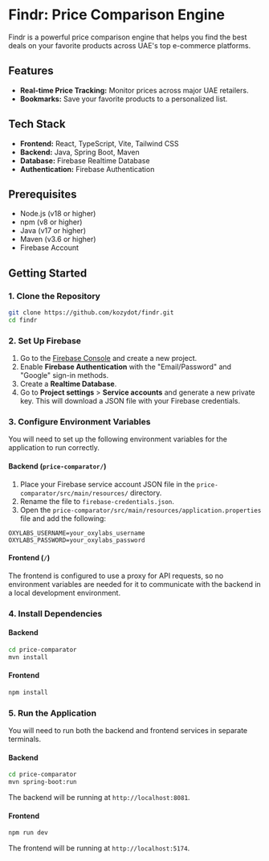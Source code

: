 # Findr: Price Comparison Engine

Findr is a powerful price comparison engine that helps you find the best deals on your favorite products across UAE's top e-commerce platforms.

## Features

*   **Real-time Price Tracking:** Monitor prices across major UAE retailers.
*   **Bookmarks:** Save your favorite products to a personalized list.

## Tech Stack

*   **Frontend:** React, TypeScript, Vite, Tailwind CSS
*   **Backend:** Java, Spring Boot, Maven
*   **Database:** Firebase Realtime Database
*   **Authentication:** Firebase Authentication

## Prerequisites

*   Node.js (v18 or higher)
*   npm (v8 or higher)
*   Java (v17 or higher)
*   Maven (v3.6 or higher)
*   Firebase Account

## Getting Started

### 1. Clone the Repository

```bash
git clone https://github.com/kozydot/findr.git
cd findr
```

### 2. Set Up Firebase

1.  Go to the [Firebase Console](https://console.firebase.google.com/) and create a new project.
2.  Enable **Firebase Authentication** with the "Email/Password" and "Google" sign-in methods.
3.  Create a **Realtime Database**.
4.  Go to **Project settings** > **Service accounts** and generate a new private key. This will download a JSON file with your Firebase credentials.

### 3. Configure Environment Variables

You will need to set up the following environment variables for the application to run correctly.

#### Backend (`price-comparator/`)

1.  Place your Firebase service account JSON file in the `price-comparator/src/main/resources/` directory.
2.  Rename the file to `firebase-credentials.json`.
3.  Open the `price-comparator/src/main/resources/application.properties` file and add the following:

```properties
OXYLABS_USERNAME=your_oxylabs_username
OXYLABS_PASSWORD=your_oxylabs_password
```

#### Frontend (`/`)

The frontend is configured to use a proxy for API requests, so no environment variables are needed for it to communicate with the backend in a local development environment.

### 4. Install Dependencies

#### Backend

```bash
cd price-comparator
mvn install
```

#### Frontend

```bash
npm install
```

### 5. Run the Application

You will need to run both the backend and frontend services in separate terminals.

#### Backend

```bash
cd price-comparator
mvn spring-boot:run
```

The backend will be running at `http://localhost:8081`.

#### Frontend

```bash
npm run dev
```

The frontend will be running at `http://localhost:5174`.